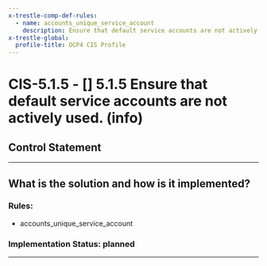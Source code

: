 ```yaml
---
x-trestle-comp-def-rules:
  - name: accounts_unique_service_account
    description: Ensure that default service accounts are not actively used. (info)
x-trestle-global:
  profile-title: OCP4 CIS Profile
---
```


# CIS-5.1.5 - \[\] 5.1.5 Ensure that default service accounts are not actively used. (info)

## Control Statement

______________________________________________________________________

## What is the solution and how is it implemented?

<!-- For implementation status enter one of: implemented, partial, planned, alternative, not-applicable -->

<!-- Note that the list of rules under ### Rules: is read-only and changes will not be captured after assembly to JSON -->

### Rules:

  - accounts_unique_service_account

### Implementation Status: planned

______________________________________________________________________
